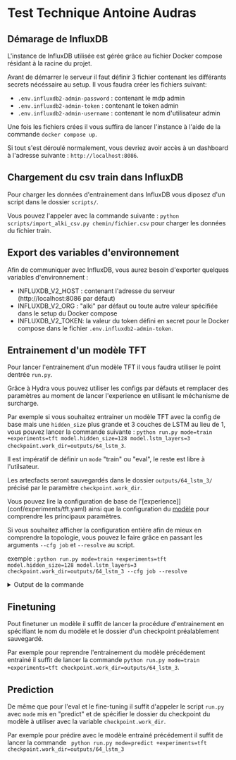 # Test Technique Antoine Audras

## Démarage de InfluxDB

L'instance de InfluxDB utilisée est gérée grâce au fichier Docker compose résidant à la
racine du projet.

Avant de démarrer le serveur il faut définir 3 fichier contenant les différants secrets
nécéssaire au setup. Il vous faudra créer les fichiers suivant:
 - `.env.influxdb2-admin-password` : contenant le mdp admin
 - `.env.influxdb2-admin-token` : contenant le token admin
 - `.env.influxdb2-admin-username` : contenant le nom d'utilisateur admin

Une fois les fichiers crées il vous suffira de lancer l'instance à l'aide de la commande
`docker compose up`.

Si tout s'est déroulé normalement, vous devriez avoir accès à un dashboard à l'adresse
suivante : `http://localhost:8086`.


## Chargement du csv train dans InfluxDB

Pour charger les données d'entrainement dans InfluxDB vous diposez d'un script dans
le dossier `scripts/`.

Vous pouvez l'appeler avec la commande suivante : `python scripts/import_alki_csv.py chemin/fichier.csv`
pour charger les données du fichier train.


## Export des variables d'environnement 

Afin de communiquer avec InfluxDB, vous aurez besoin d'exporter quelques variables d'environnement :
 - INFLUXDB_V2_HOST : contenant l'adresse du serveur (http://localhost:8086 par défaut)
 - INFLUXDB_V2_ORG : "alki" par défaut ou toute autre valeur spécifiée dans le setup du Docker compose
 - INFLUXDB_V2_TOKEN: la valeur du token défini en secret pour le Docker compose dans le fichier `.env.influxdb2-admin-token`.


## Entrainement d'un modèle TFT

Pour lancer l'entrainement d'un modèle TFT il vous faudra utiliser le point dentrée
`run.py`.

Grâce à Hydra vous pouvez utiliser les configs par défauts et remplacer des paramètres
au moment de lancer l'experience en utilisant le méchanisme de surcharge.

Par exemple si vous souhaitez entrainer un modèle TFT avec la config de base mais une
`hidden_size` plus grande et 3 couches de LSTM au lieu de 1, vous pouvez lancer la
commande suivante : `python run.py mode=train +experiments=tft model.hidden_size=128 model.lstm_layers=3 checkpoint.work_dir=outputs/64_lstm_3`.

Il est impératif de définir un `mode` "train" ou "eval", le reste est libre à
l'utilsateur.

Les artecfacts seront sauvegardés dans le dossier `outputs/64_lstm_3/` précisé par le
paramètre `checkpoint.work_dir`.

Vous pouvez lire la configuration de base de l'[experience]](conf/experiments/tft.yaml)
ainsi que la configuration du [modèle](conf/models/tft.yaml) pour comprendre les
principaux paramètres.

Si vous souhaitez afficher la configuration entière afin de mieux en comprendre la
topologie, vous pouvez le faire grâce en passant les arguments `--cfg job` et
`--resolve` au script.

exemple : `python run.py mode=train +experiments=tft model.hidden_size=128 model.lstm_layers=3 checkpoint.work_dir=outputs/64_lstm_3 --cfg job --resolve`

<details>
  <summary>Output de la commande</summary>

  ```bash
    mode: train
    checkpoint:
      save_checkpoints: true
      work_dir: outputs/64_lstm_3
      model_name: model_tft
      file_name: null
    model:
      _target_: darts.models.TFTModel
      input_chunk_length: 24
      output_chunk_length: 12
      hidden_size: 128
      lstm_layers: 3
      num_attention_heads: 4
      full_attention: false
      dropout: 0.1
      loss_fn: null
      likelihood:
        _target_: darts.utils.likelihood_models.QuantileRegression
        quantiles:
        - 0.01
        - 0.05
        - 0.1
        - 0.15
        - 0.2
        - 0.25
        - 0.3
        - 0.4
        - 0.5
        - 0.6
        - 0.7
        - 0.75
        - 0.8
        - 0.85
        - 0.9
        - 0.95
        - 0.99
      batch_size: 512
      add_relative_index: false
      add_encoders:
        cyclic:
          future:
          - month
        datetime_attribute:
          future:
          - dayofweek
        transformer:
          _target_: darts.dataprocessing.transformers.Scaler
      random_state: 42
      model_name: model_tft
      work_dir: outputs/64_lstm_3
      save_checkpoints: true
      log_tensorboard: true
      torch_metrics:
        _target_: torchmetrics.MetricCollection
        metrics:
        - _target_: torchmetrics.MeanAbsolutePercentageError
      optimizer_kwargs:
        lr: 0.001
      pl_trainer_kwargs:
        callbacks:
        - _target_: pytorch_lightning.callbacks.EarlyStopping
          monitor: val_MeanAbsolutePercentageError
          patience: 150
          min_delta: 0.005
          verbose: true
          mode: min
        - _target_: pytorch_lightning.callbacks.ModelCheckpoint
          monitor: val_MeanAbsolutePercentageError
          verbose: true
    data:
      filters:
        customer_values:
        - ARGALYS
        - LES MIRACULEUX
        - MINCI DELICE
        - NUTRAVANCE
        builder_arguments:
          CUSTOMER:
          - ARGALYS
          - LES MIRACULEUX
          - MINCI DELICE
          - NUTRAVANCE
          _measurement:
          - customer_quantity
          _field:
          - QUANTITY
    train_parameters:
      epochs: 600
      random_state: 42
    test_parameters:
      'n': 23
      test_size: 0.2
      num_samples: 100
    torch_metrics:
      _target_: torchmetrics.MetricCollection
      metrics:
      - _target_: torchmetrics.MeanAbsolutePercentageError
    pl_trainer_kwargs:
      callbacks:
      - _target_: pytorch_lightning.callbacks.EarlyStopping
        monitor: val_MeanAbsolutePercentageError
        patience: 150
        min_delta: 0.005
        verbose: true
        mode: min
      - _target_: pytorch_lightning.callbacks.ModelCheckpoint
        monitor: val_MeanAbsolutePercentageError
        verbose: true

  ```

</details>


## Finetuning

Pout finetuner un modèle il suffit de lancer la procédure d'entrainement en spécifiant
le nom du modèle et le dossier d'un checkpoint préalablement sauvegardé.

Par exemple pour reprendre l'entrainement du modèle précédement entrainé il suffit de
lancer la commande `python run.py mode=train +experiments=tft checkpoint.work_dir=outputs/64_lstm_3`.


## Prediction

De même que pour l'eval et le fine-tuning il suffit d'appeler le script `run.py` avec
`mode` mis en "predict" et de spécifier le dossier du checkpoint du modèle à utiliser
avec la variable `checkpoint.work_dir`.

Par exemple pour prédire avec le modèle entrainé précédement il suffit de lancer la
commande ` python run.py mode=predict +experiments=tft checkpoint.work_dir=outputs/64_lstm_3`
